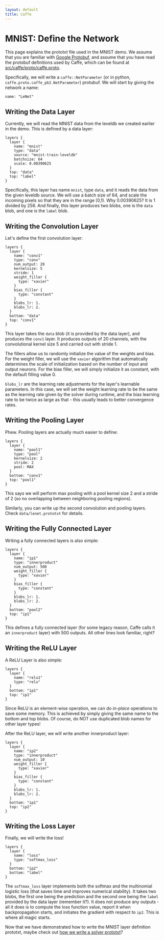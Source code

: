 ```yaml
---
layout: default
title: Caffe
---
```


MNIST: Define the Network
===========================

This page explains the prototxt file used in the MNIST demo. We assume that you are familiar with [Google Protobuf](https://developers.google.com/protocol-buffers/docs/overview), and assume that you have read the protobuf definitions used by Caffe, which can be found at [src/caffe/proto/caffe.proto](https://github.com/Yangqing/caffe/blob/master/src/caffe/proto/caffe.proto).

Specifically, we will write a `caffe::NetParameter` (or in python, `caffe.proto.caffe_pb2.NetParameter`) protubuf. We will start by giving the network a name:

    name: "LeNet"

Writing the Data Layer
----------------------
Currently, we will read the MNIST data from the leveldb we created earlier in the demo. This is defined by a data layer:

    layers {
      layer {
        name: "mnist"
        type: "data"
        source: "mnist-train-leveldb"
        batchsize: 64
        scale: 0.00390625
      }
      top: "data"
      top: "label"
    }

Specifically, this layer has name `mnist`, type `data`, and it reads the data from the given leveldb source. We will use a batch size of 64, and scale the incoming pixels so that they are in the range \[0,1\). Why 0.00390625? It is 1 divided by 256. And finally, this layer produces two blobs, one is the `data` blob, and one is the `label` blob.

Writing the Convolution Layer
--------------------------------------------
Let's define the first convolution layer:

    layers {
      layer {
        name: "conv1"
        type: "conv"
        num_output: 20
        kernelsize: 5
        stride: 1
        weight_filler {
          type: "xavier"
        }
        bias_filler {
          type: "constant"
        }
        blobs_lr: 1.
        blobs_lr: 2.
      }
      bottom: "data"
      top: "conv1"
    }

This layer takes the `data` blob (it is provided by the data layer), and produces the `conv1` layer. It produces outputs of 20 channels, with the convolutional kernel size 5 and carried out with stride 1.

The fillers allow us to randomly initialize the value of the weights and bias. For the weight filler, we will use the `xavier` algorithm that automatically determines the scale of initialization based on the number of input and output neurons. For the bias filler, we will simply initialize it as constant, with the default filling value 0.

`blobs_lr` are the learning rate adjustments for the layer's learnable parameters. In this case, we will set the weight learning rate to be the same as the learning rate given by the solver during runtime, and the bias learning rate to be twice as large as that - this usually leads to better convergence rates.

Writing the Pooling Layer
-------------------------
Phew. Pooling layers are actually much easier to define:

    layers {
      layer {
        name: "pool1"
        type: "pool"
        kernelsize: 2
        stride: 2
        pool: MAX
      }
      bottom: "conv1"
      top: "pool1"
    }

This says we will perform max pooling with a pool kernel size 2 and a stride of 2 (so no overlapping between neighboring pooling regions).

Similarly, you can write up the second convolution and pooling layers. Check `data/lenet.prototxt` for details.

Writing the Fully Connected Layer
----------------------------------
Writing a fully connected layers is also simple:

    layers {
      layer {
        name: "ip1"
        type: "innerproduct"
        num_output: 500
        weight_filler {
          type: "xavier"
        }
        bias_filler {
          type: "constant"
        }
        blobs_lr: 1.
        blobs_lr: 2.
      }
      bottom: "pool2"
      top: "ip1"
    }

This defines a fully connected layer (for some legacy reason, Caffe calls it an `innerproduct` layer) with 500 outputs. All other lines look familiar, right?

Writing the ReLU Layer
----------------------
A ReLU Layer is also simple:

    layers {
      layer {
        name: "relu1"
        type: "relu"
      }
      bottom: "ip1"
      top: "ip1"
    }

Since ReLU is an element-wise operation, we can do *in-place* operations to save some memory. This is achieved by simply giving the same name to the bottom and top blobs. Of course, do NOT use duplicated blob names for other layer types!

After the ReLU layer, we will write another innerproduct layer:

    layers {
      layer {
        name: "ip2"
        type: "innerproduct"
        num_output: 10
        weight_filler {
          type: "xavier"
        }
        bias_filler {
          type: "constant"
        }
        blobs_lr: 1.
        blobs_lr: 2.
      }
      bottom: "ip1"
      top: "ip2"
    }

Writing the Loss Layer
-------------------------
Finally, we will write the loss!

    layers {
      layer {
        name: "loss"
        type: "softmax_loss"
      }
      bottom: "ip2"
      bottom: "label"
    }

The `softmax_loss` layer implements both the softmax and the multinomial logistic loss (that saves time and improves numerical stability). It takes two blobs, the first one being the prediction and the second one being the `label` provided by the data layer (remember it?). It does not produce any outputs - all it does is to compute the loss function value, report it when backpropagation starts, and initiates the gradient with respect to `ip2`. This is where all magic starts.

Now that we have demonstrated how to write the MNIST layer definition prototxt, maybe check out [how we write a solver prototxt](mnist_solver_prototxt.html)?